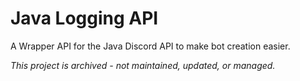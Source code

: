 # Java Logging API
A Wrapper API for the Java Discord API to make bot creation easier.

*This project is archived - not maintained, updated, or managed.*
